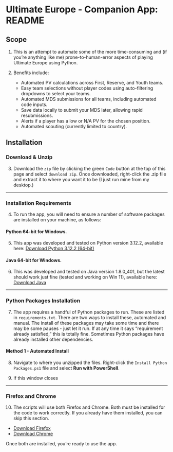 # Ultimate Europe - Companion App: README

## Scope

1. This is an attempt to automate some of the more time-consuming and (if you’re anything like me) prone-to-human-error aspects of playing Ultimate Europe using Python.

2. Benefits include:
   - Automated PV calculations across First, Reserve, and Youth teams.
   - Easy team selections without player codes using auto-filtering dropdowns to select your teams.
   - Automated MDS submissions for all teams, including automated code inputs.
   - Save data locally to submit your MDS later, allowing rapid resubmissions.
   - Alerts if a player has a low or N/A PV for the chosen position.
   - Automated scouting (currently limited to country).

## Installation

### Download & Unzip

3. Download the `zip` file by clicking the green `Code` button at the top of this page and select `download zip`. Once downloaded, right-click the .zip file and extract it to where you want it to be (I just run mine from my desktop.)

---

### Installation Requirements

4. To run the app, you will need to ensure a number of software packages are installed on your machine, as follows:

#### Python 64-bit for Windows. 

5. This app was developed and tested on Python version 3.12.2, available here: [Download Python 3.12.2 (64-bit)](https://www.python.org/ftp/python/3.12.2/python-3.12.2-amd64.exe)

#### Java 64-bit for Windows. 

6. This was developed and tested on Java version 1.8.0_401, but the latest should work just fine (tested and working on Win 11), available here: [Download Java](https://www.java.com/en/download/)

---

### Python Packages Installation

7. The app requires a handful of Python packages to run. These are listed in `requirements.txt`. There are two ways to install these, automated and manual. The install of these packages may take some time and there may be some pauses - just let it run. If at any time it says “requirement already satisfied,” this is totally fine. Sometimes Python packages have already installed other dependencies.

#### Method 1 - Automated Install

8. Navigate to where you unzipped the files. Right-click the `Install Python Packages.ps1` file and select **Run with PowerShell**.

9. If this window closes 

---

### Firefox and Chrome

10. The scripts will use both Firefox and Chrome. Both must be installed for the code to work correctly. If you already have them installed, you can skip this section.

   - [Download Firefox](https://www.mozilla.org/en-GB/firefox/windows/)  
   - [Download Chrome](https://www.google.com/intl/en_uk/chrome/)  

   Once both are installed, you’re ready to use the app.
